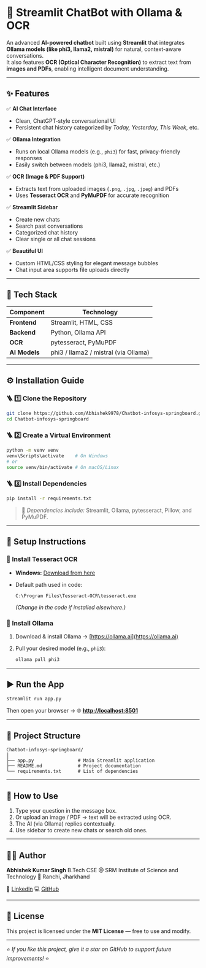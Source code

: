 # 🤖 Streamlit ChatBot with Ollama & OCR

An advanced **AI-powered chatbot** built using **Streamlit** that integrates **Ollama models (like phi3, llama2, mistral)** for natural, context-aware conversations.  
It also features **OCR (Optical Character Recognition)** to extract text from **images and PDFs**, enabling intelligent document understanding.  

---

## ✨ Features

✅ **AI Chat Interface**
- Clean, ChatGPT-style conversational UI  
- Persistent chat history categorized by *Today, Yesterday, This Week*, etc.  

✅ **Ollama Integration**
- Runs on local Ollama models (e.g., `phi3`) for fast, privacy-friendly responses  
- Easily switch between models (phi3, llama2, mistral, etc.)  

✅ **OCR (Image & PDF Support)**
- Extracts text from uploaded images (`.png`, `.jpg`, `.jpeg`) and PDFs  
- Uses **Tesseract OCR** and **PyMuPDF** for accurate recognition  

✅ **Streamlit Sidebar**
- Create new chats  
- Search past conversations  
- Categorized chat history  
- Clear single or all chat sessions  

✅ **Beautiful UI**
- Custom HTML/CSS styling for elegant message bubbles  
- Chat input area supports file uploads directly  

---

## 🧰 Tech Stack

| Component | Technology |
|------------|-------------|
| **Frontend** | Streamlit, HTML, CSS |
| **Backend** | Python, Ollama API |
| **OCR** | pytesseract, PyMuPDF |
| **AI Models** | phi3 / llama2 / mistral (via Ollama) |

---

## ⚙️ Installation Guide

### 🪜 1️⃣ Clone the Repository
```bash
git clone https://github.com/Abhishek9978/Chatbot-infosys-springboard.git
cd Chatbot-infosys-springboard
````

### 🪜 2️⃣ Create a Virtual Environment

```bash
python -m venv venv
venv\Scripts\activate    # On Windows
# or
source venv/bin/activate # On macOS/Linux
```

### 🪜 3️⃣ Install Dependencies

```bash
pip install -r requirements.txt
```

> 🧩 *Dependencies include:*
> Streamlit, Ollama, pytesseract, Pillow, and PyMuPDF.

---

## 🧠 Setup Instructions

### 🔹 Install Tesseract OCR

* **Windows:** [Download from here](https://github.com/UB-Mannheim/tesseract/wiki)
* Default path used in code:

  ```
  C:\Program Files\Tesseract-OCR\tesseract.exe
  ```

  *(Change in the code if installed elsewhere.)*

### 🔹 Install Ollama

1. Download & install Ollama → [https://ollama.ai](https://ollama.ai)
2. Pull your desired model (e.g., `phi3`):

   ```bash
   ollama pull phi3
   ```

---

## ▶️ Run the App

```bash
streamlit run app.py
```

Then open your browser →
🌐 **[http://localhost:8501](http://localhost:8501)**

---

## 📂 Project Structure

```
Chatbot-infosys-springboard/
│
├── app.py                # Main Streamlit application
├── README.md             # Project documentation
└── requirements.txt      # List of dependencies
```

---

## 💬 How to Use

1. Type your question in the message box.
2. Or upload an image / PDF → text will be extracted using OCR.
3. The AI (via Ollama) replies contextually.
4. Use sidebar to create new chats or search old ones.

---

## 🧑‍💻 Author

**Abhishek Kumar Singh**
B.Tech CSE @ SRM Institute of Science and Technology
📍 Ranchi, Jharkhand

🔗 [LinkedIn](https://www.linkedin.com/in/abhishek9978/)
💻 [GitHub](https://github.com/Abhishek9978)

---

## 🪪 License

This project is licensed under the **MIT License** — free to use and modify.

---

⭐ *If you like this project, give it a star on GitHub to support future improvements!* ⭐